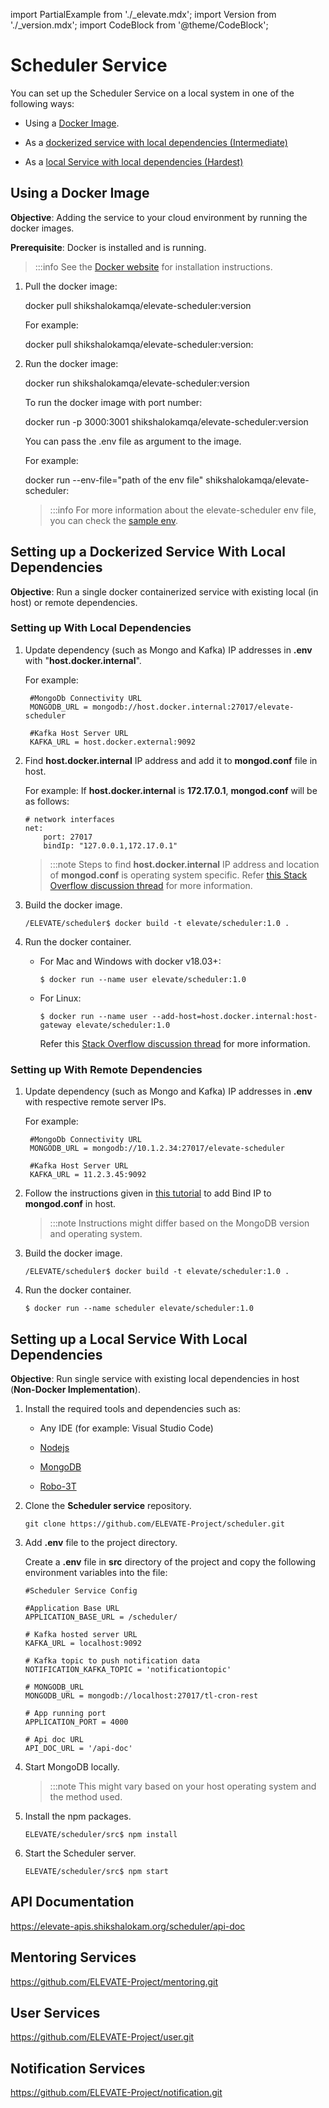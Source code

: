 import PartialExample from './_elevate.mdx';
import Version from './_version.mdx';
import CodeBlock from '@theme/CodeBlock';

# Scheduler Service

You can set up the <PartialExample elevate /> Scheduler Service on a local system in one of the following ways:

* Using a [Docker Image](#using-a-docker-image).
* As a [dockerized service with local dependencies (Intermediate)](#setting-up-a-dockerized-service-with-local-dependencies)

* As a [local Service with local dependencies (Hardest)](#setting-up-a-local-service-with-local-dependencies)

## Using a Docker Image

**Objective**: Adding the service to your cloud environment by running the docker images.

**Prerequisite**: Docker is installed and is running.

>:::info
>See the [Docker website](http://www.docker.io/gettingstarted/#h_installation) for installation instructions.

1. Pull the docker image:

    <CodeBlock language="jsx">
    docker pull shikshalokamqa/elevate-scheduler:version
    </CodeBlock>
    
    For example:

    <CodeBlock language="jsx">
    docker pull shikshalokamqa/elevate-scheduler:version:<Version version />
    </CodeBlock>

2. Run the docker image:

    <CodeBlock language="jsx">
    docker run shikshalokamqa/elevate-scheduler:version
    </CodeBlock>

    To run the docker image with port number:

    <CodeBlock language="jsx">
    docker run -p 3000:3001 shikshalokamqa/elevate-scheduler:version
    </CodeBlock>

    You can pass the .env file as argument to the image.

    For example:

    <CodeBlock language="jsx">
    docker run --env-file="path of the env file" shikshalokamqa/elevate-scheduler:<Version version />
    </CodeBlock>

    >:::info
    >For more information about the elevate-scheduler env file, you can check the [sample env](https://github.com/ELEVATE-Project/scheduler/blob/master/src/.env.sample).

## Setting up a Dockerized Service With Local Dependencies

**Objective**: Run a single docker containerized service with existing local (in host) or remote dependencies.

### Setting up With Local Dependencies

1. Update dependency (such as Mongo and Kafka) IP addresses in **.env** with "**host.docker.internal**".

    For example:

    ```
     #MongoDb Connectivity URL
     MONGODB_URL = mongodb://host.docker.internal:27017/elevate-scheduler

     #Kafka Host Server URL
     KAFKA_URL = host.docker.external:9092
    ```

2. Find **host.docker.internal** IP address and add it to **mongod.conf** file in host.

    For example: If **host.docker.internal** is **172.17.0.1**,
    **mongod.conf** will be as follows:

    ```
    # network interfaces
    net:
        port: 27017
        bindIp: "127.0.0.1,172.17.0.1"
    ```

    > :::note
    > Steps to find **host.docker.internal** IP address and location of **mongod.conf** is operating system specific. Refer [this Stack Overflow discussion thread](https://stackoverflow.com/questions/22944631/how-to-get-the-ip-address-of-the-docker-host-from-inside-a-docker-container) for more information.

3. Build the docker image.
    ```
    /ELEVATE/scheduler$ docker build -t elevate/scheduler:1.0 .

    ```
4. Run the docker container.

    - For Mac and Windows with docker v18.03+:

        ```
        $ docker run --name user elevate/scheduler:1.0
        ```

    - For Linux:
        ```
        $ docker run --name user --add-host=host.docker.internal:host-gateway elevate/scheduler:1.0
        ```
        Refer this [Stack Overflow discussion thread](https://stackoverflow.com/a/24326540) for more information.

### Setting up With Remote Dependencies 

1. Update dependency (such as Mongo and Kafka) IP addresses in **.env** with respective remote server IPs.

    For example:

    ```
     #MongoDb Connectivity URL
     MONGODB_URL = mongodb://10.1.2.34:27017/elevate-scheduler

     #Kafka Host Server URL
     KAFKA_URL = 11.2.3.45:9092
    ```

2.  Follow the instructions given in [this tutorial](https://www.digitalocean.com/community/tutorials/how-to-configure-remote-access-for-mongodb-on-ubuntu-20-04) to add Bind IP to **mongod.conf** in host.

    > :::note
    > Instructions might differ based on the MongoDB version and operating system.

3. Build the docker image.
    ```
    /ELEVATE/scheduler$ docker build -t elevate/scheduler:1.0 .
    
    ```
4. Run the docker container.

    ```
    $ docker run --name scheduler elevate/scheduler:1.0
    ```

## Setting up a Local Service With Local Dependencies

**Objective**: Run single service with existing local dependencies in host (**Non-Docker Implementation**).

1. Install the required tools and dependencies such as:

    * Any IDE (for example: Visual Studio Code)

    * [Nodejs](https://nodejs.org/en/download/)

    * [MongoDB](https://docs.mongodb.com/manual/installation/)
    
    * [Robo-3T](https://robomongo.org/)

2. Clone the **Scheduler service** repository.

    ```
    git clone https://github.com/ELEVATE-Project/scheduler.git
    ```

3. Add **.env** file to the project directory.

    Create a **.env** file in **src** directory of the project and copy the following environment variables into the file:

    ```
    #Scheduler Service Config

    #Application Base URL
    APPLICATION_BASE_URL = /scheduler/

    # Kafka hosted server URL
    KAFKA_URL = localhost:9092

    # Kafka topic to push notification data
    NOTIFICATION_KAFKA_TOPIC = 'notificationtopic'

    # MONGODB_URL
    MONGODB_URL = mongodb://localhost:27017/tl-cron-rest

    # App running port
    APPLICATION_PORT = 4000

    # Api doc URL
    API_DOC_URL = '/api-doc'
    ```

4. Start MongoDB locally.

    > :::note
    > This might vary based on your host operating system and the method used.

5. Install the npm packages.

    ```
    ELEVATE/scheduler/src$ npm install
    ```

6. Start the Scheduler server.

    ```
    ELEVATE/scheduler/src$ npm start
    ```

## API Documentation 

https://elevate-apis.shikshalokam.org/scheduler/api-doc

## Mentoring Services

https://github.com/ELEVATE-Project/mentoring.git

## User Services

https://github.com/ELEVATE-Project/user.git

## Notification Services

https://github.com/ELEVATE-Project/notification.git